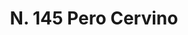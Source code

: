 ---
title: "N. 145 Pero Cervino"
permalink: "/edition/plant145/"
plant-name: "N. 145"
plant-number: "145"
plant-xml: "/assets/xml/plant145.xml"
plant-img1: "/assets/img/plant145_verso.jpg"
plant-img2: "/assets/img/plant145.jpg"
plant-title: "N. 145 Pero Cervino"
plant-taxon-link: "http://www.plantsoftheworldonline.org/taxon/urn:lsid:ipni.org:names:722536-1"
plant-taxon-content: "[Cotoneaster integerrima Medic.]"
layout: single-xml
---